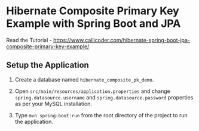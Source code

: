 # Hibernate Composite Primary Key Example with Spring Boot and JPA

Read the Tutorial - https://www.callicoder.com/hibernate-spring-boot-jpa-composite-primary-key-example/

## Setup the Application

1. Create a database named `hibernate_composite_pk_demo`.

2. Open `src/main/resources/application.properties` and change `spring.datasource.username` and `spring.datasource.password` properties as per your MySQL installation.

3. Type `mvn spring-boot:run` from the root directory of the project to run the application.